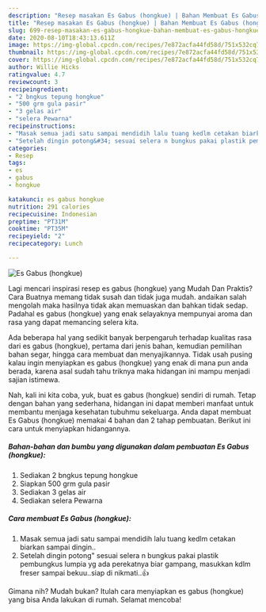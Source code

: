 ```yaml
---
description: "Resep masakan Es Gabus (hongkue) | Bahan Membuat Es Gabus (hongkue) Yang Lezat Sekali"
title: "Resep masakan Es Gabus (hongkue) | Bahan Membuat Es Gabus (hongkue) Yang Lezat Sekali"
slug: 699-resep-masakan-es-gabus-hongkue-bahan-membuat-es-gabus-hongkue-yang-lezat-sekali
date: 2020-08-10T18:43:13.611Z
image: https://img-global.cpcdn.com/recipes/7e872acfa44fd58d/751x532cq70/es-gabus-hongkue-foto-resep-utama.jpg
thumbnail: https://img-global.cpcdn.com/recipes/7e872acfa44fd58d/751x532cq70/es-gabus-hongkue-foto-resep-utama.jpg
cover: https://img-global.cpcdn.com/recipes/7e872acfa44fd58d/751x532cq70/es-gabus-hongkue-foto-resep-utama.jpg
author: Willie Hicks
ratingvalue: 4.7
reviewcount: 3
recipeingredient:
- "2 bngkus tepung hongkue"
- "500 grm gula pasir"
- "3 gelas air"
- "selera Pewarna"
recipeinstructions:
- "Masak semua jadi satu sampai mendidih lalu tuang kedlm cetakan biarkan sampai dingin.."
- "Setelah dingin potong&#34; sesuai selera n bungkus pakai plastik pembungkus lumpia yg ada perekatnya biar gampang, masukkan kdlm freser sampai bekuu..siap di nikmati..👍"
categories:
- Resep
tags:
- es
- gabus
- hongkue

katakunci: es gabus hongkue 
nutrition: 291 calories
recipecuisine: Indonesian
preptime: "PT31M"
cooktime: "PT35M"
recipeyield: "2"
recipecategory: Lunch

---
```



![Es Gabus (hongkue)](https://img-global.cpcdn.com/recipes/7e872acfa44fd58d/751x532cq70/es-gabus-hongkue-foto-resep-utama.jpg)

Lagi mencari inspirasi resep es gabus (hongkue) yang Mudah Dan Praktis? Cara Buatnya memang tidak susah dan tidak juga mudah. andaikan salah mengolah maka hasilnya tidak akan memuaskan dan bahkan tidak sedap. Padahal es gabus (hongkue) yang enak selayaknya mempunyai aroma dan rasa yang dapat memancing selera kita.

Ada beberapa hal yang sedikit banyak berpengaruh terhadap kualitas rasa dari es gabus (hongkue), pertama dari jenis bahan, kemudian pemilihan bahan segar, hingga cara membuat dan menyajikannya. Tidak usah pusing kalau ingin menyiapkan es gabus (hongkue) yang enak di mana pun anda berada, karena asal sudah tahu triknya maka hidangan ini mampu menjadi sajian istimewa.




Nah, kali ini kita coba, yuk, buat es gabus (hongkue) sendiri di rumah. Tetap dengan bahan yang sederhana, hidangan ini dapat memberi manfaat untuk membantu menjaga kesehatan tubuhmu sekeluarga. Anda dapat membuat Es Gabus (hongkue) memakai 4 bahan dan 2 tahap pembuatan. Berikut ini cara untuk menyiapkan hidangannya.

<!--inarticleads1-->

##### Bahan-bahan dan bumbu yang digunakan dalam pembuatan Es Gabus (hongkue):

1. Sediakan 2 bngkus tepung hongkue
1. Siapkan 500 grm gula pasir
1. Sediakan 3 gelas air
1. Sediakan selera Pewarna




<!--inarticleads2-->

##### Cara membuat Es Gabus (hongkue):

1. Masak semua jadi satu sampai mendidih lalu tuang kedlm cetakan biarkan sampai dingin..
1. Setelah dingin potong&#34; sesuai selera n bungkus pakai plastik pembungkus lumpia yg ada perekatnya biar gampang, masukkan kdlm freser sampai bekuu..siap di nikmati..👍




Gimana nih? Mudah bukan? Itulah cara menyiapkan es gabus (hongkue) yang bisa Anda lakukan di rumah. Selamat mencoba!
